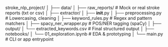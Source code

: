 stroke_nlp_project/
│
├── data/
│   ├── raw_reports/                 # Mock or real stroke reports (txt or csv)
│
├── extractor/
│   ├── __init__.py
│   ├── preprocessing.py            # Lowercasing, cleaning
│   ├── keyword_rules.py            # Regex and pattern matchers
│   ├── spacy_ner_wrapper.py        # POS/NER tagging (spaCy)
│
├── output/
│   └── extracted_keywords.csv      # Final structured output
│
├── notebooks/
│   └── 01_exploration.ipynb        # EDA & prototyping
│
└── main.py                         # CLI or app entrypoint
